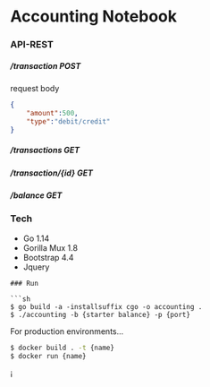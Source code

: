 # Accounting Notebook

### API-REST
##### /transaction POST
request body
```json
{
    "amount":500,
    "type":"debit/credit" 
} 
```
##### /transactions GET

##### /transaction/{id} GET
    
##### /balance GET
### Tech
* Go 1.14
* Gorilla Mux 1.8
* Bootstrap 4.4
* Jquery

```
### Run

```sh
$ go build -a -installsuffix cgo -o accounting .
$ ./accounting -b {starter balance} -p {port}
```

For production environments...

```sh
$ docker build . -t {name}
$ docker run {name}
```

¡


